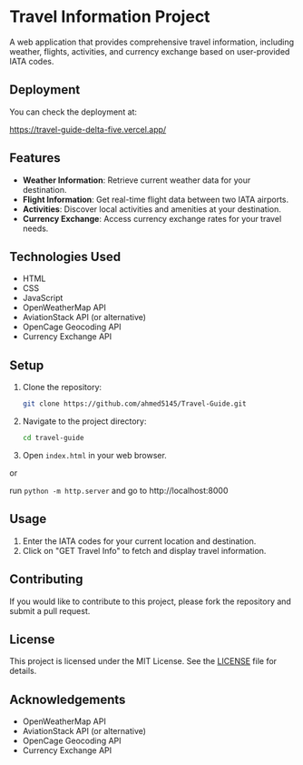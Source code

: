 # Travel Information Project

A web application that provides comprehensive travel information, including weather, flights, activities, and currency exchange based on user-provided IATA codes.

## Deployment

You can check the deployment at:

https://travel-guide-delta-five.vercel.app/

## Features

- **Weather Information**: Retrieve current weather data for your destination.
- **Flight Information**: Get real-time flight data between two IATA airports.
- **Activities**: Discover local activities and amenities at your destination.
- **Currency Exchange**: Access currency exchange rates for your travel needs.

## Technologies Used

- HTML
- CSS
- JavaScript
- OpenWeatherMap API
- AviationStack API (or alternative)
- OpenCage Geocoding API
- Currency Exchange API

## Setup

1. Clone the repository:
   ```bash
   git clone https://github.com/ahmed5145/Travel-Guide.git
   ```

2. Navigate to the project directory:
   ```bash
   cd travel-guide
   ```

3. Open `index.html` in your web browser.

or 

run `python -m http.server` and go to http://localhost:8000

## Usage

1. Enter the IATA codes for your current location and destination.
2. Click on "GET Travel Info" to fetch and display travel information.

## Contributing

If you would like to contribute to this project, please fork the repository and submit a pull request. 

## License

This project is licensed under the MIT License. See the [LICENSE](LICENSE) file for details.

## Acknowledgements

- OpenWeatherMap API
- AviationStack API (or alternative)
- OpenCage Geocoding API
- Currency Exchange API
